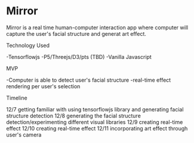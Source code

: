 # Mirror

Mirror is a real time human-computer interaction app where computer will capture the user's facial structure and generat art effect.

Technology Used

-Tensorflowjs
-P5/Threejs/D3/pts (TBD)
-Vanilla Javascript

MVP

-Computer is able to detect user's facial structure 
-real-time effect rendering per user's selection 

Timeline

12/7 getting familiar with using tensorflowjs library and generating facial structure detection
12/8 generating the facial structure detection/experimenting different visual libraries
12/9 creating real-time effect
12/10 creating real-time effect
12/11 incorporating art effect through user's camera
